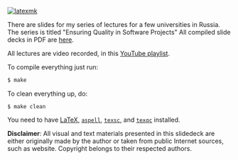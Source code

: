 [![latexmk](https://github.com/yegor256/eqsp/actions/workflows/latexmk.yml/badge.svg?branch=master)](https://github.com/yegor256/eqsp/actions/workflows/latexmk.yml)

There are slides for my series of lectures for a few universities in Russia.
The series is titled "Ensuring Quality in Software Projects"
All compiled slide decks in PDF are [here](https://yegor256.github.io/eqsp/).

All lectures are video recorded, in this [YouTube playlist](https://www.youtube.com/playlist?list=PLaIsQH4uc08y14wCJMeffS2yErN4QpB8m).

To compile everything just run:

```bash
$ make
```

To clean everything up, do:

```
$ make clean
```

You need to have
[LaTeX](https://en.wikipedia.org/wiki/LaTeX),
[`aspell`](http://aspell.net/),
[`texsc`](https://rubygems.org/gems/texsc),
and
[`texqc`](https://rubygems.org/gems/texqc)
installed.

**Disclaimer**: All visual and text materials presented in
this slidedeck are either originally made by the author or taken from public
Internet sources, such as website. Copyright belongs to their respected
authors.
